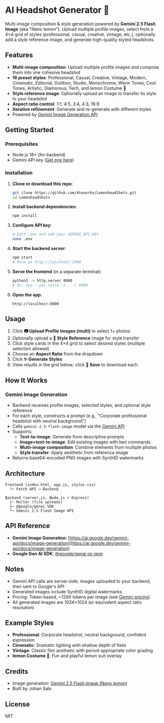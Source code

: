 # AI Headshot Generator 🍋

Multi-image composition & style generation powered by **Gemini 2.5 Flash Image** (aka "Nano lemon"). Upload multiple profile images, select from a 4×4 grid of styles (professional, casual, creative, vintage, etc.), optionally add a style reference image, and generate high-quality styled headshots.

## Features

- **Multi-image composition**: Upload multiple profile images and compose them into one cohesive headshot
- **16 preset styles**: Professional, Casual, Creative, Vintage, Modern, Cinematic, Editorial, Outdoor, Studio, Monochrome, Warm Tones, Cool Tones, Artistic, Glamorous, Tech, and lemon Costume 🍋
- **Style reference image**: Optionally upload an image to transfer its style to your headshot
- **Aspect ratio control**: 1:1, 4:5, 3:4, 4:3, 16:9
- **Iterative refinement**: Generate and re-generate with different styles
- Powered by [Gemini Image Generation API](https://ai.google.dev/gemini-api/docs/image-generation)

## Getting Started

### Prerequisites
- Node.js 18+ (for backend)
- Gemini API key ([Get one here](https://aistudio.google.com/apikey))

### Installation

1. **Clone or download this repo**:
   ```bash
   git clone https://github.com/khanorko/LemonheadShots.git
   cd LemonheadShots
   ```

2. **Install backend dependencies**:
   ```bash
   npm install
   ```

3. **Configure API key**:
   ```bash
   # Edit .env and add your GEMINI_API_KEY
   nano .env
   ```

4. **Start the backend server**:
   ```bash
   npm start
   # Runs on http://localhost:3000
   ```

5. **Serve the frontend** (in a separate terminal):
   ```bash
   python3 -m http.server 8000
   # Or: npx --yes serve -s . -l 8000
   ```

6. **Open the app**:
   ```
   http://localhost:8000
   ```

## Usage

1. Click **📷 Upload Profile Images (multi)** to select 1+ photos
2. Optionally upload a **🎨 Style Reference** image for style transfer
3. Click style cards in the 4×4 grid to select desired styles (multiple selection allowed)
4. Choose an **Aspect Ratio** from the dropdown
5. Click **✨ Generate Styles**
6. View results in the grid below; click **💾 Save** to download each

## How It Works

### Gemini Image Generation
- Backend receives profile images, selected styles, and optional style reference
- For each style, constructs a prompt (e.g., "Corporate professional headshot with neutral background")
- Calls `gemini-2.5-flash-image` model via the [Gemini API](https://ai.google.dev/gemini-api/docs/image-generation)
- Supports:
  - **Text-to-image**: Generate from descriptive prompts
  - **Image+text-to-image**: Edit existing images with text commands
  - **Multi-image composition**: Combine elements from multiple photos
  - **Style transfer**: Apply aesthetic from reference image
- Returns base64-encoded PNG images with SynthID watermarks

## Architecture

```
Frontend (index.html, app.js, styles.css)
  └─ Fetch API → Backend

Backend (server.js, Node.js + Express)
  ├─ Multer (file uploads)
  ├─ @google/genai SDK
  └─ Gemini 2.5 Flash Image API
```

## API Reference

- **Gemini Image Generation**: [https://ai.google.dev/gemini-api/docs/image-generation](https://ai.google.dev/gemini-api/docs/image-generation)
- **Google Gen AI SDK**: [@google/genai on npm](https://www.npmjs.com/package/@google/genai)

## Notes

- Gemini API calls are server-side; images uploaded to your backend, then sent to Google's API
- Generated images include SynthID digital watermarks
- Pricing: Token-based, ~1290 tokens per image (see [Gemini pricing](https://ai.google.dev/pricing))
- All generated images are 1024×1024 (or equivalent aspect ratio resolution)

## Example Styles

- **Professional**: Corporate headshot, neutral background, confident expression
- **Cinematic**: Dramatic lighting with shallow depth of field
- **Vintage**: Classic film aesthetic with period-appropriate color grading
- **lemon Costume 🍋**: Fun and playful lemon suit overlay

## Credits

- Image generation: [Gemini 2.5 Flash Image (Nano lemon)](https://ai.google.dev/gemini-api/docs/image-generation)
- Built by Johan Salo

## License

MIT
